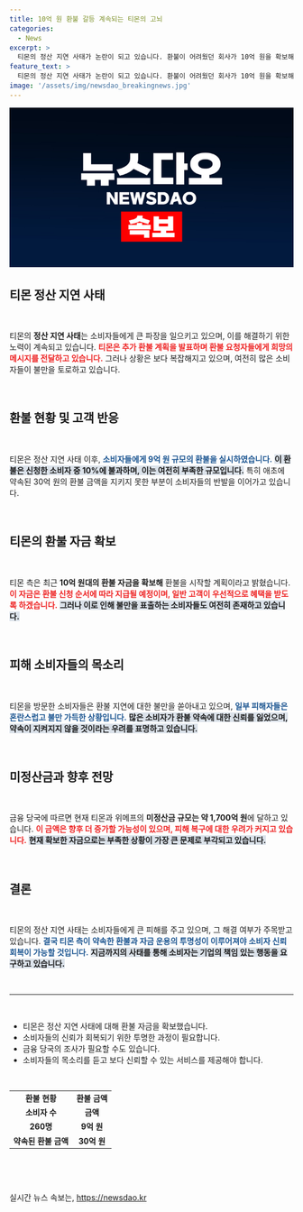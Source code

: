 ```yaml
---
title: 10억 원 환불 갈등 계속되는 티몬의 고뇌
categories:
  - News
excerpt: >
  티몬의 정산 지연 사태가 논란이 되고 있습니다. 환불이 어려웠던 회사가 10억 원을 확보해 환불을 시작한다고 밝혔지만, 소비자들의 불만은 여전합니다. 현장에 모인 소비자들은 여전히 불안을 호소하고 있습니다. 과연 이 위기는 어떻게 해결될까요?
feature_text: >
  티몬의 정산 지연 사태가 논란이 되고 있습니다. 환불이 어려웠던 회사가 10억 원을 확보해 환불을 시작한다고 밝혔지만, 소비자들의 불만은 여전합니다. 현장에 모인 소비자들은 여전히 불안을 호소하고 있습니다. 과연 이 위기는 어떻게 해결될까요?
image: '/assets/img/newsdao_breakingnews.jpg'
---
```


<p><img src="/assets/img/newsdao_breakingnews.jpg" alt="cryptoinkorea 속보" /></p>

<h2 data-ke-size="size26">티몬 정산 지연 사태</h2>

<p data-ke-size="size16">&nbsp;</p>

<p>티몬의 <strong>정산 지연 사태</strong>는 소비자들에게 큰 파장을 일으키고 있으며, 이를 해결하기 위한 노력이 계속되고 있습니다. <b><span style="color: #ee2323;">티몬은 추가 환불 계획을 발표하며 환불 요청자들에게 희망의 메시지를 전달하고 있습니다.</span></b> 그러나 상황은 보다 복잡해지고 있으며, 여전히 많은 소비자들이 불만을 토로하고 있습니다. </p>

<p data-ke-size="size16">&nbsp;</p>

<h2 data-ke-size="size26">환불 현황 및 고객 반응</h2>

<p data-ke-size="size16">&nbsp;</p>

<p>티몬은 정산 지연 사태 이후, <b><span style="color: #1a5490;">소비자들에게 9억 원 규모의 환불을 실시하였습니다.</span></b> <b><span style="background-color: #21538527;">이 환불은 신청한 소비자 중 10%에 불과하며, 이는 여전히 부족한 규모입니다.</span></b> 특히 애초에 약속된 30억 원의 환불 금액을 지키지 못한 부분이 소비자들의 반발을 이어가고 있습니다. </p>

<p data-ke-size="size16">&nbsp;</p>

<h2 data-ke-size="size26">티몬의 환불 자금 확보</h2>

<p data-ke-size="size16">&nbsp;</p>

<p>티몬 측은 최근 <strong>10억 원대의 환불 자금을 확보해</strong> 환불을 시작할 계획이라고 밝혔습니다. <b><span style="color: #ee2323;">이 자금은 환불 신청 순서에 따라 지급될 예정이며, 일반 고객이 우선적으로 혜택을 받도록 하겠습니다.</span></b> <b><span style="background-color: #21538527;">그러나 이로 인해 불만을 표출하는 소비자들도 여전히 존재하고 있습니다.</span></b></p>

<p data-ke-size="size16">&nbsp;</p>

<h2 data-ke-size="size26">피해 소비자들의 목소리</h2>

<p data-ke-size="size16">&nbsp;</p>

<p>티몬을 방문한 소비자들은 환불 지연에 대한 불만을 쏟아내고 있으며, <b><span style="color: #1a5490;">일부 피해자들은 혼란스럽고 불만 가득한 상황입니다.</span></b> <b><span style="background-color: #21538527;">많은 소비자가 환불 약속에 대한 신뢰를 잃었으며, 약속이 지켜지지 않을 것이라는 우려를 표명하고 있습니다.</span></b></p>

<p data-ke-size="size16">&nbsp;</p>

<h2 data-ke-size="size26">미정산금과 향후 전망</h2>

<p data-ke-size="size16">&nbsp;</p>

<p>금융 당국에 따르면 현재 티몬과 위메프의 <strong>미정산금 규모는 약 1,700억 원</strong>에 달하고 있습니다. <b><span style="color: #ee2323;">이 금액은 향후 더 증가할 가능성이 있으며, 피해 복구에 대한 우려가 커지고 있습니다.</span></b> <b><span style="background-color: #21538527;">현재 확보한 자금으로는 부족한 상황이 가장 큰 문제로 부각되고 있습니다.</span></b></p>

<p data-ke-size="size16">&nbsp;</p>

<h2 data-ke-size="size26">결론</h2>

<p data-ke-size="size16">&nbsp;</p>

<p>티몬의 정산 지연 사태는 소비자들에게 큰 피해를 주고 있으며, 그 해결 여부가 주목받고 있습니다. <b><span style="color: #1a5490;">결국 티몬 측이 약속한 환불과 자금 운용의 투명성이 이루어져야 소비자 신뢰 회복이 가능할 것입니다.</span></b> <b><span style="background-color: #21538527;">지금까지의 사태를 통해 소비자는 기업의 책임 있는 행동을 요구하고 있습니다.</span></b></p>

<p data-ke-size="size16">&nbsp;</p>

<hr />

<p data-ke-size="size16">&nbsp;</p>

<ul>
<li>티몬은 정산 지연 사태에 대해 환불 자금을 확보했습니다.</li>
<li>소비자들의 신뢰가 회복되기 위한 투명한 과정이 필요합니다.</li>
<li>금융 당국의 조사가 필요할 수도 있습니다.</li>
<li>소비자들의 목소리를 듣고 보다 신뢰할 수 있는 서비스를 제공해야 합니다.</li>
</ul> 

<p data-ke-size="size16">&nbsp;</p>

<table>
<tr>
<td style="text-align: center; height: 17px;"><b>환불 현황</b></td>
<td style="text-align: center; height: 17px;"><b>환불 금액</b></td>
</tr>
<tr>
<td style="text-align: center; height: 17px;"><b>소비자 수</b></td>
<td style="text-align: center; height: 17px;"><b>금액</b></td>
</tr>
<tr>
<td style="text-align: center; height: 17px;"><b>260명</b></td>
<td style="text-align: center; height: 17px;"><b>9억 원</b></td>
</tr>
<tr>
<td style="text-align: center; height: 17px;"><b>약속된 환불 금액</b></td>
<td style="text-align: center; height: 17px;"><b>30억 원</b></td>
</tr>
</table>

<p data-ke-size="size16">&nbsp;</p>

<p data-ke-size="size16">&nbsp;</p>
실시간 뉴스 속보는, <a href="https://newsdao.kr" rel="dofollow">https://newsdao.kr</a>


